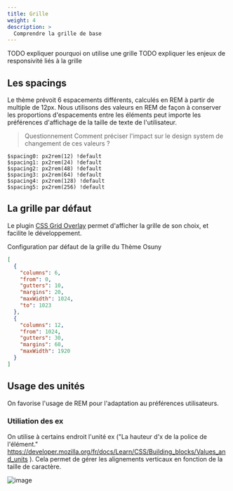 ```yaml
---
title: Grille
weight: 4
description: >
  Comprendre la grille de base
---
```


TODO expliquer pourquoi on utilise une grille
TODO expliquer les enjeux de responsivité liés à la grille

## Les spacings

Le thème prévoit 6 espacements différents, calculés en REM à partir de multiple de 12px. Nous utilisons des valeurs en REM de façon à conserver les proportions d'espacements entre les éléments peut importe les préférences d'affichage de la taille de texte de l'utilisateur.

> Questionnement 
> Comment préciser l'impact sur le design system de changement de ces valeurs ?

```
$spacing0: px2rem(12) !default
$spacing1: px2rem(24) !default
$spacing2: px2rem(48) !default
$spacing3: px2rem(64) !default
$spacing4: px2rem(128) !default
$spacing5: px2rem(256) !default
```

## La grille par défaut

Le plugin [CSS Grid Overlay](https://chrome.google.com/webstore/detail/css-grid-overlay/hajfilceeneohkmcakehndmaeonhlack) permet d'afficher la grille de son choix, et facilite le développement.

Configuration par défaut de la grille du Thème Osuny
```json
[
  {
    "columns": 6,
    "from": 0,
    "gutters": 10,
    "margins": 20,
    "maxWidth": 1024,
    "to": 1023
  },
  {
    "columns": 12,
    "from": 1024,
    "gutters": 30,
    "margins": 60,
    "maxWidth": 1920
  }
]
```


## Usage des unités

On favorise l'usage de REM pour l'adaptation au préférences utilisateurs.

### Utiliation des ex

On utilise à certains endroit l'unité ex ("La hauteur d'x de la police de l'élément." https://developer.mozilla.org/fr/docs/Learn/CSS/Building_blocks/Values_and_units ). Cela permet de gérer les alignements verticaux en fonction de la taille de caractère.

![image](https://user-images.githubusercontent.com/4630530/200541647-1c93d98a-6dc8-4cc7-b637-0b846d1cc353.png)
